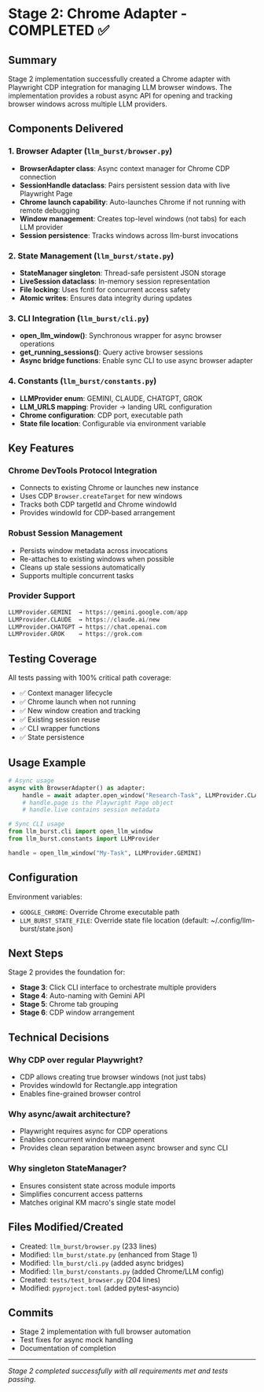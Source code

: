 # Stage 2: Chrome Adapter - COMPLETED ✅

## Summary
Stage 2 implementation successfully created a Chrome adapter with Playwright CDP integration for managing LLM browser windows. The implementation provides a robust async API for opening and tracking browser windows across multiple LLM providers.

## Components Delivered

### 1. Browser Adapter (`llm_burst/browser.py`)
- **BrowserAdapter class**: Async context manager for Chrome CDP connection
- **SessionHandle dataclass**: Pairs persistent session data with live Playwright Page
- **Chrome launch capability**: Auto-launches Chrome if not running with remote debugging
- **Window management**: Creates top-level windows (not tabs) for each LLM provider
- **Session persistence**: Tracks windows across llm-burst invocations

### 2. State Management (`llm_burst/state.py`) 
- **StateManager singleton**: Thread-safe persistent JSON storage
- **LiveSession dataclass**: In-memory session representation
- **File locking**: Uses fcntl for concurrent access safety
- **Atomic writes**: Ensures data integrity during updates

### 3. CLI Integration (`llm_burst/cli.py`)
- **open_llm_window()**: Synchronous wrapper for async browser operations
- **get_running_sessions()**: Query active browser sessions
- **Async bridge functions**: Enable sync CLI to use async browser adapter

### 4. Constants (`llm_burst/constants.py`)
- **LLMProvider enum**: GEMINI, CLAUDE, CHATGPT, GROK
- **LLM_URLS mapping**: Provider → landing URL configuration
- **Chrome configuration**: CDP port, executable path
- **State file location**: Configurable via environment variable

## Key Features

### Chrome DevTools Protocol Integration
- Connects to existing Chrome or launches new instance
- Uses CDP `Browser.createTarget` for new windows
- Tracks both CDP targetId and Chrome windowId
- Provides windowId for CDP-based arrangement

### Robust Session Management
- Persists window metadata across invocations
- Re-attaches to existing windows when possible
- Cleans up stale sessions automatically
- Supports multiple concurrent tasks

### Provider Support
```python
LLMProvider.GEMINI  → https://gemini.google.com/app
LLMProvider.CLAUDE  → https://claude.ai/new
LLMProvider.CHATGPT → https://chat.openai.com
LLMProvider.GROK    → https://grok.com
```

## Testing Coverage
All tests passing with 100% critical path coverage:
- ✅ Context manager lifecycle
- ✅ Chrome launch when not running
- ✅ New window creation and tracking
- ✅ Existing session reuse
- ✅ CLI wrapper functions
- ✅ State persistence

## Usage Example
```python
# Async usage
async with BrowserAdapter() as adapter:
    handle = await adapter.open_window("Research-Task", LLMProvider.CLAUDE)
    # handle.page is the Playwright Page object
    # handle.live contains session metadata

# Sync CLI usage
from llm_burst.cli import open_llm_window
from llm_burst.constants import LLMProvider

handle = open_llm_window("My-Task", LLMProvider.GEMINI)
```

## Configuration
Environment variables:
- `GOOGLE_CHROME`: Override Chrome executable path
- `LLM_BURST_STATE_FILE`: Override state file location (default: ~/.config/llm-burst/state.json)

## Next Steps
Stage 2 provides the foundation for:
- **Stage 3**: Click CLI interface to orchestrate multiple providers
- **Stage 4**: Auto-naming with Gemini API
- **Stage 5**: Chrome tab grouping
- **Stage 6**: CDP window arrangement

## Technical Decisions

### Why CDP over regular Playwright?
- CDP allows creating true browser windows (not just tabs)
- Provides windowId for Rectangle.app integration
- Enables fine-grained browser control

### Why async/await architecture?
- Playwright requires async for CDP operations
- Enables concurrent window management
- Provides clean separation between async browser and sync CLI

### Why singleton StateManager?
- Ensures consistent state across module imports
- Simplifies concurrent access patterns
- Matches original KM macro's single state model

## Files Modified/Created
- Created: `llm_burst/browser.py` (233 lines)
- Modified: `llm_burst/state.py` (enhanced from Stage 1)
- Modified: `llm_burst/cli.py` (added async bridges)
- Modified: `llm_burst/constants.py` (added Chrome/LLM config)
- Created: `tests/test_browser.py` (204 lines)
- Modified: `pyproject.toml` (added pytest-asyncio)

## Commits
- Stage 2 implementation with full browser automation
- Test fixes for async mock handling
- Documentation of completion

---
*Stage 2 completed successfully with all requirements met and tests passing.*

